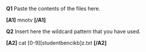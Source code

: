 **Q1** Paste the contents of the files here.

**[A1]** mnotv **[/A1]**


**Q2** Insert here the wildcard pattern that you have used.

**[A2]** cat [0-9][studentbencikb]z.txt **[/A2]**